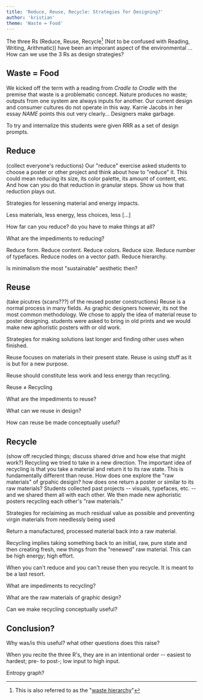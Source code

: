 ```yaml
---
title: 'Reduce, Reuse, Recycle: Strategies for Designing?'
author: 'kristian'
theme: 'Waste = Food'
---
```


The three Rs (Reduce, Reuse, Recycle[^3R] (Not to be confused with Reading, Writing, Arithmatic)) have been an imporant aspect of the environmental ... How can we use the 3 Rs as design strategies?

## Waste = Food
We kicked off the term with a reading from _Cradle to Cradle_ with the premise that waste is a problematic concept. Nature produces no waste; outputs from one system are always inputs for another. Our current design and consumer cultures do not operate in this way. Karrie Jacobs in her essay _NAME_ points this out very clearly… Designers make garbage.

To try and internalize this students were given RRR as a set of design prompts.

## Reduce
(collect everyone's reductions)
Our "reduce" exercise asked students to choose a poster or other project and think about how to "reduce" it. This could mean reducing its size, its color palette, its amount of content, etc. And how can you do that reduction in granular steps. Show us how that reduction plays out. 

Strategies for lessening material and energy impacts.

Less materials, less energy, less choices, less [...]

How far can you reduce? do you have to make things at all?

What are the impediments to reducing?

Reduce form. Reduce content. Reduce colors. Reduce size. Reduce number of typefaces. Reduce nodes on a vector path. Reduce hierarchy.

Is minimalism the most "sustainable" aesthetic then?

## Reuse
(take picutres (scans???) of the reused poster constructions)
Reuse is a normal process in many fields. As graphic designers however, its not the most common methodology. We chose to apply the idea of material reuse to poster designing. students were asked to bring in old prints and we would make new aphoristic posters with or old work.

Strategies for making solutions last longer and finding other uses when finished.

Reuse focuses on materials in their present state. Reuse is using stuff as it is but for a new purpose.

Reuse should constitute less work and less energy than recycling.

Reuse ≠ Recycling

What are the impediments to reuse?

What can we reuse in design?

How can reuse be made conceptually useful?

## Recycle
(show off recycled things; discuss shared drive and how else that might work?)
Recycling we tried to take in a new direction. The important idea of recycling is that you take a material and return it to its raw state. This is fundamentally different than reuse. How does one explore the "raw materials" of grpahic desigin? how does one return a poster or similar to its raw materials? Students collected past projects -- visuals, typefaces, etc. -- and we shared them all with each other. We then made new aphoristic posters recycling each other's "raw materials."

Strategies for reclaiming as much residual value as possible and preventing virgin materials from needlessly being used

Return a manufactured, processed material back into a raw material.

Recycling implies taking something back to an initial, raw, pure state and then creating fresh, new things from the "renewed" raw material. This can be high energy; high effort.

When you can't reduce and you can't reuse then you recycle. It is meant to be a last resort.

What are impediments to recycling?

What are the raw materials of graphic design?

Can we make recycling conceptually useful?

## Conclusion?
Why was/is this useful? what other questions does this raise?

When you recite the three R's, they are in an intentional order -- easiest to hardest; pre- to post-; low input to high input. 

Entropy graph?

[^3R]: This is also referred to as the "[waste hierarchy](https://en.wikipedia.org/wiki/Waste_hierarchy)" 